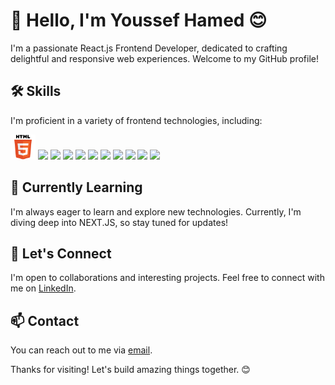 # 👋 Hello, I'm Youssef Hamed 😊

I'm a passionate React.js Frontend Developer, dedicated to crafting delightful and responsive web experiences. Welcome to my GitHub profile! 

## 🛠️ Skills

I'm proficient in a variety of frontend technologies, including:
<div>
  <img height=40 src="https://raw.githubusercontent.com/devicons/devicon/master/icons/html5/html5-original-wordmark.svg" />
  <img height=40 src="https://www.jennerstrand.se/wp-content/uploads/2023/06/CSS3_logo_and_wordmark.svg_.png" />
  <img height=40 src="https://upload.wikimedia.org/wikipedia/commons/thumb/9/99/Unofficial_JavaScript_logo_2.svg/1200px-Unofficial_JavaScript_logo_2.svg.png" />
  <img height=40 src="https://cdn.sanity.io/images/3do82whm/next/4b1f008289a88f4438a1c983fb32cf1a636d9d0e-1000x667.png?w=720&h=480&fit=clip&auto=format" />
  <img height=40 src="https://upload.wikimedia.org/wikipedia/commons/thumb/a/a7/React-icon.svg/768px-React-icon.svg.png" />
  <img height=40 src="https://upload.wikimedia.org/wikipedia/commons/thumb/d/d9/Node.js_logo.svg/2560px-Node.js_logo.svg.png" />
  <img height=40 src="https://upload.wikimedia.org/wikipedia/commons/thumb/d/db/Npm-logo.svg/1280px-Npm-logo.svg.png" />
  <img height=40 src="https://miro.medium.com/v2/resize:fit:512/1*doAg1_fMQKWFoub-6gwUiQ.png" />
  <img height=40 src="https://1000logos.net/wp-content/uploads/2021/05/GitHub-logo.png" />
  <img height=40 src="https://upload.wikimedia.org/wikipedia/commons/thumb/e/e0/Git-logo.svg/1200px-Git-logo.svg.png" />
  <img height=40 src="https://msdynamicsnavashwinitripathi.files.wordpress.com/2021/01/docker_logo.png" />
</div>

## 🌱 Currently Learning

I'm always eager to learn and explore new technologies. Currently, I'm diving deep into NEXT.JS, so stay tuned for updates!

## 🤝 Let's Connect

I'm open to collaborations and interesting projects. Feel free to connect with me on [LinkedIn](https://www.linkedin.com/in/youssef-hamed-3b4931213/).

## 📫 Contact

You can reach out to me via [email](mailto:yousiefhamed1@gmail.com).

Thanks for visiting! Let's build amazing things together. 😊
